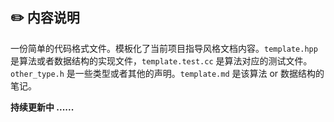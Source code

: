 ## :pencil2: 内容说明

一份简单的代码格式文件。模板化了当前项目指导风格文档内容。`template.hpp` 是算法或者数据结构的实现文件，`template.test.cc` 是算法对应的测试文件。`other_type.h` 是一些类型或者其他的声明。`template.md` 是该算法 or 数据结构的笔记。

**持续更新中 ......**